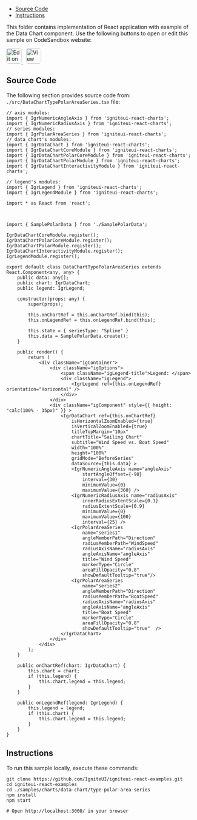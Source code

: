 <!-- WARNING Do not change this file because it wil be auto re-generated from template file: -->
<!-- https://github.com/IgniteUI/igniteui-react-examples/tree/master/sample-template-files/ReadMe.md -->

<!-- ## Table of Contents -->
<!-- - [Sample Preview](#Sample-Preview) -->
- [Source Code](#Source-Code)
- [Instructions](#Instructions)

This folder contains implementation of React application with example of the Data Chart component. Use the following buttons to open or edit this sample on CodeSandbox website:

<!-- [Data Chart](https://infragistics.com/Reactsite/components/data-chart.html) -->

<html lang="en" xmlns="http://www.w3.org/1999/xhtml">
    <body>
        <a target="_blank" href="https://codesandbox.io/s/github/IgniteUI/igniteui-react-examples/tree/master/samples/charts/data-chart/type-polar-area-series?fontsize=14&hidenavigation=1&theme=dark&view=preview&file=/src/DataChartTypePolarAreaSeries.tsx" rel="noopener noreferrer">
            <img height="40px" style="border-radius: 0.3rem" alt="Edit on CodeSandbox" src="https://static.infragistics.com/xplatform/images/sandbox/edit.png"/>
        </a>
        <!-- <a target="_blank"
href="https://codesandbox.io/s/github/IgniteUI/igniteui-react-examples/tree/master/samples/maps/geo-map/binding-csv-points?fontsize=14&hidenavigation=1&theme=dark&view=preview">
            <img alt="Edit Sample" src="https://codesandbox.io/static/img/play-codesandbox.svg"/>
        </a> -->
        <a target="_blank" style="margin-left: 0.5rem"
href="https://codesandbox.io/embed/github/IgniteUI/igniteui-react-examples/tree/master/samples/charts/data-chart/type-polar-area-series?fontsize=14&hidenavigation=1&theme=dark&view=preview&file=/src/DataChartTypePolarAreaSeries.tsx">
            <img height="40px" style="border-radius: 0.3rem" alt="View on CodeSandbox" src="https://static.infragistics.com/xplatform/images/sandbox/view.png"/>
        </a>
        <!-- <a target="_blank"
href="https://codesandbox.io/embed/github/IgniteUI/igniteui-react-examples/tree/master/samples/maps/geo-map/binding-csv-points?fontsize=14&hidenavigation=1&theme=dark&view=preview">
            <img alt="View on CodeSandbox" src="https://static.infragistics.com/xplatform/images/sandbox/view.png"/>
        </a>
https://codesandbox.io/embed/react-treemap-overview-rtb45
https://codesandbox.io/static/img/play-codesandbox.svg
https://codesandbox.io/embed/react-treemap-overview-rtb45?view=browser -->
    </body>
</html>

<!-- ## Sample Preview -->

<!-- <iframe
  src="https://codesandbox.io/embed/github/IgniteUI/igniteui-react-examples/tree/master/samples/charts/data-chart/type-polar-area-series?fontsize=14&hidenavigation=1&theme=dark&view=preview&file=/src/DataChartTypePolarAreaSeries.tsx"
  style="width:100%; height:400px; border:0; border-radius: 4px; overflow:hidden;"
  allow="accelerometer; ambient-light-sensor; camera; encrypted-media; geolocation; gyroscope; hid; microphone; midi; payment; usb; vr"
  sandbox="allow-forms allow-modals allow-popups allow-presentation allow-same-origin allow-scripts"
></iframe> -->

## Source Code

The following section provides source code from:
`./src/DataChartTypePolarAreaSeries.tsx` file:

```tsx
// axis modules:
import { IgrNumericAngleAxis } from 'igniteui-react-charts';
import { IgrNumericRadiusAxis } from 'igniteui-react-charts';
// series modules:
import { IgrPolarAreaSeries } from 'igniteui-react-charts';
// data chart's modules:
import { IgrDataChart } from 'igniteui-react-charts';
import { IgrDataChartCoreModule } from 'igniteui-react-charts';
import { IgrDataChartPolarCoreModule } from 'igniteui-react-charts';
import { IgrDataChartPolarModule } from 'igniteui-react-charts';
import { IgrDataChartInteractivityModule } from 'igniteui-react-charts';

// legend's modules:
import { IgrLegend } from 'igniteui-react-charts';
import { IgrLegendModule } from 'igniteui-react-charts';

import * as React from 'react';



import { SamplePolarData } from './SamplePolarData';

IgrDataChartCoreModule.register();
IgrDataChartPolarCoreModule.register();
IgrDataChartPolarModule.register();
IgrDataChartInteractivityModule.register();
IgrLegendModule.register();

export default class DataChartTypePolarAreaSeries extends React.Component<any, any> {
    public data: any[];
    public chart: IgrDataChart;
    public legend: IgrLegend;

    constructor(props: any) {
        super(props);

        this.onChartRef = this.onChartRef.bind(this);
        this.onLegendRef = this.onLegendRef.bind(this);

        this.state = { seriesType: "Spline" }
        this.data = SamplePolarData.create();
    }

    public render() {
        return (
            <div className="igContainer">
                <div className="igOptions">
                    <span className="igLegend-title">Legend: </span>
                    <div className="igLegend">
                        <IgrLegend ref={this.onLegendRef} orientation="Horizontal" />
                    </div>
                </div>
                <div className="igComponent" style={{ height: "calc(100% - 35px)" }} >
                    <IgrDataChart ref={this.onChartRef}
                        isHorizontalZoomEnabled={true}
                        isVerticalZoomEnabled={true}
                        titleTopMargin="10px"
                        chartTitle="Sailing Chart"
                        subtitle="Wind Speed vs. Boat Speed"
                        width="100%"
                        height="100%"
                        gridMode="BeforeSeries"
                        dataSource={this.data} >
                        <IgrNumericAngleAxis name="angleAxis"
                            startAngleOffset={-90}
                            interval={30}
                            minimumValue={0}
                            maximumValue={360} />
                        <IgrNumericRadiusAxis name="radiusAxis"
                            innerRadiusExtentScale={0.1}
                            radiusExtentScale={0.9}
                            minimumValue={0}
                            maximumValue={100}
                            interval={25} />
                        <IgrPolarAreaSeries
                            name="series1"
                            angleMemberPath="Direction"
                            radiusMemberPath="WindSpeed"
                            radiusAxisName="radiusAxis"
                            angleAxisName="angleAxis"
                            title="Wind Speed"
                            markerType="Circle"
                            areaFillOpacity="0.8"
                            showDefaultTooltip="true"/>
                        <IgrPolarAreaSeries
                            name="series2"
                            angleMemberPath="Direction"
                            radiusMemberPath="BoatSpeed"
                            radiusAxisName="radiusAxis"
                            angleAxisName="angleAxis"
                            title="Boat Speed"
                            markerType="Circle"
                            areaFillOpacity="0.8"
                            showDefaultTooltip="true"  />
                    </IgrDataChart>
                </div>
            </div>
        );
    }

    public onChartRef(chart: IgrDataChart) {
        this.chart = chart;
        if (this.legend) {
            this.chart.legend = this.legend;
        }
    }

    public onLegendRef(legend: IgrLegend) {
        this.legend = legend;
        if (this.chart) {
            this.chart.legend = this.legend;
        }
    }
}

```

## Instructions
To run this sample locally, execute these commands:

```
git clone https://github.com/IgniteUI/igniteui-react-examples.git
cd igniteui-react-examples
cd ./samples/charts/data-chart/type-polar-area-series
npm install
npm start

# Open http://localhost:3000/ in your browser
```

